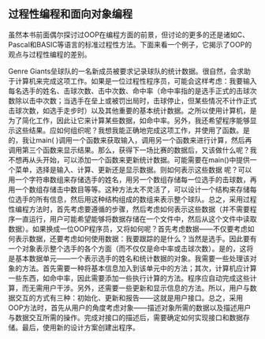 

## 过程性编程和面向对象编程

虽然本书前面偶尔探讨过OOP在编程方面的前景，但讨论的更多的还是诸如C、Pascal和BASIC等语言的标准过程性方法。下面来看一个例子，它揭示了OOP的观点与过程性编程的差别。


Genre Giants垒球队的一名新成员被要求记录球队的统计数据。很自然，会求助于计算机来完成这项工作。如果是一位过程性程序员，可能会这样考虑：我要输入每名选手的姓名、击球次数、击中次数、命中率（命中率指的是选手正式的击球次数除以击中次数；当选手在垒上或被罚出局时，击球停止，但某些情况不计作正式击球次数，如选手走步时）以及其他重要的基本统计数据。之所以使用计算机，是为了简化工作，因此让它来计算某些数据，如命中率。另外，我还希望程序能够显示这些结果。应如何组织呢？我想我能正确地完成这项工作，并使用了函数。是的，我让main( )调用一个函数来获取输入，调用另一个函数来进行计算，然后再调用第三个函数来显示结果。那么，获得下一场比赛的数据后，又该做什么呢？我不想再从头开始，可以添加一个函数来更新统计数据。可能需要在main()中提供一个菜单，选择是输入、计算、更新还是显示数据。则如何表示这些数据
呢？可以用一个字符串数组来存储选手的姓名，用另一个数组存储每一位选手的击球数，再用一个数组存储击中数目等等。这种方法太不灵活了，可以设计一个结构来存储每位选手的所有信息，然后用这种结构组成的数组来表示整个球队。总之，采用过程性编程方法时，首先考虑要遵循的步骤，然后考虑如何表示这些数据（并不需要程序一直运行，用户可能希望能够将数据存储在一个文件中，然后从这个文件中读取数据）。如果换成一位OOP程序员，又将如何呢？首先考虑数据——不仅要考虑如何表示数据，还要考虑如何使用数据：我要跟踪的是什么？当然是选手。因此要有一个对象表示整个选手的各个方面（而不仅仅是命中率或击球次数）。是的，这将是基本数据单元——一个表示选手的姓名和统计数据的对象。我需要一些处理该对象的方法。首先需要一种将基本信息加入到该单元中的方法；其次，计算机应计算一些东西，如命中率，因此需要添加一些执行计算的方法。程序应自动完成这些计算，而无需用户干涉。另外，还需要一些更新和显示信息的方法。所以，用户与数据交互的方式有三种：初始化、更新和报告——这就是用户接口。总之，采用OOP方法时，首先从用户的角度考虑对象——描述对象所需的数据以及描述用户与数据交互所需的操作。完成对接口的描述后，需要确定如何实现接口和数据存储。最后，使用新的设计方案创建出程序。


